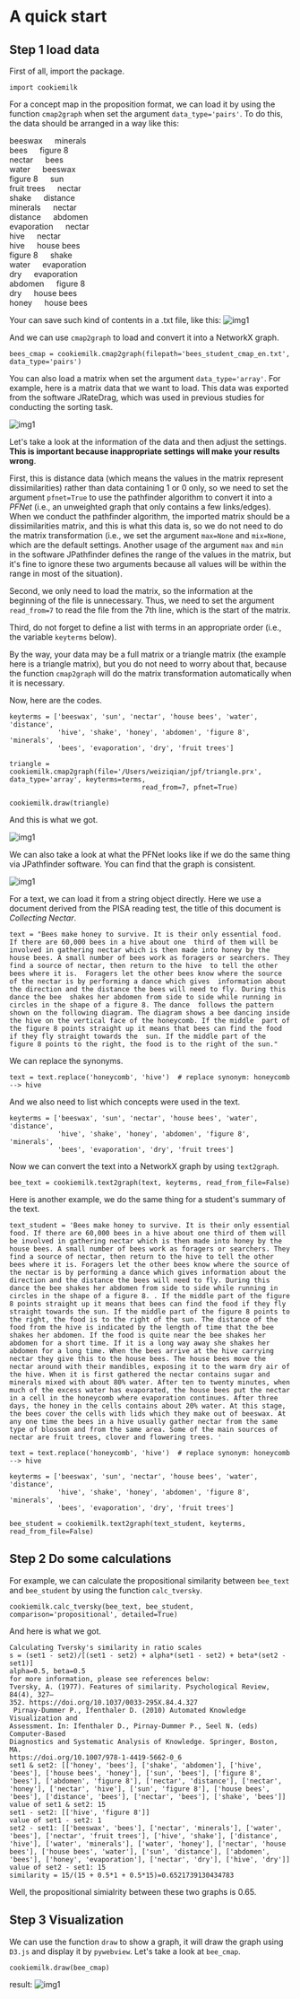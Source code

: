 # A quick start

## Step 1 load data

First of all, import the package.
```
import cookiemilk
```

For a concept map in the proposition format, we can load it by using the function `cmap2graph` when set the argument `data_type='pairs'`. To do this, the data should be arranged in a way like this:


beeswax &emsp; minerals \
bees &emsp; figure 8 \
nectar &emsp; bees \
water &emsp; beeswax \
figure 8 &emsp; sun \
fruit trees &emsp; nectar \
shake &emsp; distance \
minerals &emsp; nectar \
distance &emsp; abdomen \
evaporation &emsp; nectar \
hive &emsp; nectar \
hive &emsp; house bees \
figure 8 &emsp; shake \
water &emsp; evaporation \
dry &emsp; evaporation \
abdomen &emsp; figure 8 \
dry &emsp; house bees \
honey &emsp; house bees


Your can save such kind of contents in a .txt file, like this:
![img1](/img/cmap_file.png)

And we can use `cmap2graph` to load and convert it into a NetworkX graph.
```
bees_cmap = cookiemilk.cmap2graph(filepath='bees_student_cmap_en.txt', data_type='pairs')
```

You can also load a matrix when set the argument `data_type='array'`. For example, here is a matrix data that we want to load. This data was exported from the software JRateDrag, which was used in previous studies for conducting the sorting task.

![img1](/img/prx.png)

Let's take a look at the information of the data and then adjust the settings. **This is important because inappropriate settings will make your results wrong**. 

First, this is distance data (which means the values in the matrix represent dissimilarities) rather than data containing 1 or 0 only, so we need to set the argument `pfnet=True` to use the pathfinder algorithm to convert it into a *PFNet* (i.e., an unweighted graph that only contains a few links/edges). When we conduct the pathfinder algorithm, the imported matrix should be a dissimilarities matrix, and this is what this data is, so we do not need to do the matrix transformation (i.e., we set the argument `max=None` and `mix=None`, which are the default settings. Another usage of the argument `max` and `min` in the software JPathfinder defines the range of the values in the matrix, but it's fine to ignore these two arguments because all values will be within the range in most of the situation). 

Second, we only need to load the matrix, so the information at the beginning of the file is unnecessary. Thus, we need to set the argument `read_from=7` to read the file from the 7th line, which is the start of the matrix. 

Third, do not forget to define a list with terms in an appropriate order (i.e., the variable `keyterms` below).

By the way, your data may be a full matrix or a triangle matrix (the example here is a triangle matrix), but you do not need to worry about that, because the function `cmap2graph` will do the matrix transformation automatically when it is necessary.

Now, here are the codes.

```
keyterms = ['beeswax', 'sun', 'nectar', 'house bees', 'water', 'distance',
            'hive', 'shake', 'honey', 'abdomen', 'figure 8', 'minerals',
            'bees', 'evaporation', 'dry', 'fruit trees']
            
triangle = cookiemilk.cmap2graph(file='/Users/weiziqian/jpf/triangle.prx', data_type='array', keyterms=terms,
                                 read_from=7, pfnet=True)
                                 
cookiemilk.draw(triangle)
```

And this is what we got.

![img1](/img/triangle_graph.png)

We can also take a look at what the PFNet looks like if we do the same thing via JPathfinder software. You can find that the graph is consistent.

![img1](/img/triangle_pfnet.png)

For a text, we can load it from a string object directly. Here we use a document derived from the PISA reading test, the title of this document is *Collecting Nectar*.
```
text = "Bees make honey to survive. It is their only essential food. If there are 60,000 bees in a hive about one  third of them will be involved in gathering nectar which is then made into honey by the house bees. A small number of bees work as foragers or searchers. They find a source of nectar, then return to the hive  to tell the other bees where it is.  Foragers let the other bees know where the source of the nectar is by performing a dance which gives  information about the direction and the distance the bees will need to fly. During this dance the bee  shakes her abdomen from side to side while running in circles in the shape of a figure 8. The dance  follows the pattern shown on the following diagram. The diagram shows a bee dancing inside the hive on the vertical face of the honeycomb. If the middle  part of the figure 8 points straight up it means that bees can find the food if they fly straight towards the  sun. If the middle part of the figure 8 points to the right, the food is to the right of the sun."
```

We can replace the synonyms.
```
text = text.replace('honeycomb', 'hive')  # replace synonym: honeycomb --> hive
```

And we also need to list which concepts were used in the text.
```
keyterms = ['beeswax', 'sun', 'nectar', 'house bees', 'water', 'distance',
            'hive', 'shake', 'honey', 'abdomen', 'figure 8', 'minerals',
            'bees', 'evaporation', 'dry', 'fruit trees']
```

Now we can convert the text into a NetworkX graph by using `text2graph`.
```
bee_text = cookiemilk.text2graph(text, keyterms, read_from_file=False)
```

Here is another example, we do the same thing for a student's summary of the text.
```
text_student = 'Bees make honey to survive. It is their only essential food. If there are 60,000 bees in a hive about one third of them will be involved in gathering nectar which is then made into honey by the house bees. A small number of bees work as foragers or searchers. They find a source of nectar, then return to the hive to tell the other bees where it is. Foragers let the other bees know where the source of the nectar is by performing a dance which gives information about the direction and the distance the bees will need to fly. During this dance the bee shakes her abdomen from side to side while running in circles in the shape of a figure 8. . If the middle part of the figure 8 points straight up it means that bees can find the food if they fly straight towards the sun. If the middle part of the figure 8 points to the right, the food is to the right of the sun. The distance of the food from the hive is indicated by the length of time that the bee shakes her abdomen. If the food is quite near the bee shakes her abdomen for a short time. If it is a long way away she shakes her abdomen for a long time. When the bees arrive at the hive carrying nectar they give this to the house bees. The house bees move the nectar around with their mandibles, exposing it to the warm dry air of the hive. When it is first gathered the nectar contains sugar and minerals mixed with about 80% water. After ten to twenty minutes, when much of the excess water has evaporated, the house bees put the nectar in a cell in the honeycomb where evaporation continues. After three days, the honey in the cells contains about 20% water. At this stage, the bees cover the cells with lids which they make out of beeswax. At any one time the bees in a hive usually gather nectar from the same type of blossom and from the same area. Some of the main sources of nectar are fruit trees, clover and flowering trees. '

text = text.replace('honeycomb', 'hive')  # replace synonym: honeycomb --> hive

keyterms = ['beeswax', 'sun', 'nectar', 'house bees', 'water', 'distance',
            'hive', 'shake', 'honey', 'abdomen', 'figure 8', 'minerals',
            'bees', 'evaporation', 'dry', 'fruit trees']

bee_student = cookiemilk.text2graph(text_student, keyterms, read_from_file=False)
```

## Step 2 Do some calculations
For example, we can calculate the propositional similarity between `bee_text` and `bee_student` by using the function `calc_tversky`.
```
cookiemilk.calc_tversky(bee_text, bee_student, comparison='propositional', detailed=True)
```

And here is what we got.
```
Calculating Tversky's similarity in ratio scales
s = (set1 - set2)/[(set1 - set2) + alpha*(set1 - set2) + beta*(set2 - set1)]
alpha=0.5, beta=0.5
for more information, please see references below:
Tversky, A. (1977). Features of similarity. Psychological Review, 84(4), 327–
352. https://doi.org/10.1037/0033-295X.84.4.327
 Pirnay-Dummer P., Ifenthaler D. (2010) Automated Knowledge Visualization and 
Assessment. In: Ifenthaler D., Pirnay-Dummer P., Seel N. (eds) Computer-Based 
Diagnostics and Systematic Analysis of Knowledge. Springer, Boston, MA. 
https://doi.org/10.1007/978-1-4419-5662-0_6
set1 & set2: [['honey', 'bees'], ['shake', 'abdomen'], ['hive', 'bees'], ['house bees', 'honey'], ['sun', 'bees'], ['figure 8', 'bees'], ['abdomen', 'figure 8'], ['nectar', 'distance'], ['nectar', 'honey'], ['nectar', 'hive'], ['sun', 'figure 8'], ['house bees', 'bees'], ['distance', 'bees'], ['nectar', 'bees'], ['shake', 'bees']]
value of set1 & set2: 15
set1 - set2: [['hive', 'figure 8']]
value of set1 - set2: 1
set2 - set1: [['beeswax', 'bees'], ['nectar', 'minerals'], ['water', 'bees'], ['nectar', 'fruit trees'], ['hive', 'shake'], ['distance', 'hive'], ['water', 'minerals'], ['water', 'honey'], ['nectar', 'house bees'], ['house bees', 'water'], ['sun', 'distance'], ['abdomen', 'bees'], ['honey', 'evaporation'], ['nectar', 'dry'], ['hive', 'dry']]
value of set2 - set1: 15
similarity = 15/(15 + 0.5*1 + 0.5*15)=0.6521739130434783
```

Well, the propositional simialrity between these two graphs is 0.65.

## Step 3 Visualization
We can use the function `draw` to show a graph, it will draw the graph using `D3.js` and display it by `pywebview`. Let's take a look at `bee_cmap`.
```
cookiemilk.draw(bee_cmap)
```

result:
![img1](/img/draw.png)
